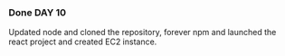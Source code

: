 ### Done DAY 10

Updated node and cloned the repository, forever npm and launched the react project and created EC2 instance.